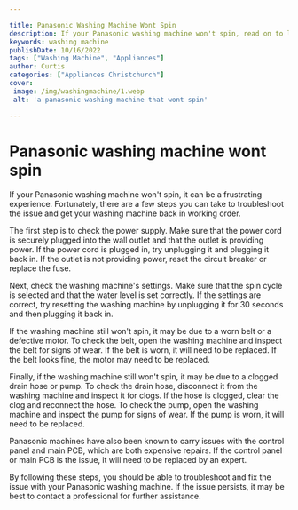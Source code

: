 ```yaml
---

title: Panasonic Washing Machine Wont Spin
description: If your Panasonic washing machine won't spin, read on to learn how to troubleshoot the issue and get your washing machine back in working order.
keywords: washing machine
publishDate: 10/16/2022
tags: ["Washing Machine", "Appliances"]
author: Curtis
categories: ["Appliances Christchurch"]
cover: 
 image: /img/washingmachine/1.webp
 alt: 'a panasonic washing machine that wont spin'

---
```


# Panasonic washing machine wont spin

If your Panasonic washing machine won't spin, it can be a frustrating experience. Fortunately, there are a few steps you can take to troubleshoot the issue and get your washing machine back in working order.

The first step is to check the power supply. Make sure that the power cord is securely plugged into the wall outlet and that the outlet is providing power. If the power cord is plugged in, try unplugging it and plugging it back in. If the outlet is not providing power, reset the circuit breaker or replace the fuse.

Next, check the washing machine's settings. Make sure that the spin cycle is selected and that the water level is set correctly. If the settings are correct, try resetting the washing machine by unplugging it for 30 seconds and then plugging it back in.

If the washing machine still won't spin, it may be due to a worn belt or a defective motor. To check the belt, open the washing machine and inspect the belt for signs of wear. If the belt is worn, it will need to be replaced. If the belt looks fine, the motor may need to be replaced.

Finally, if the washing machine still won't spin, it may be due to a clogged drain hose or pump. To check the drain hose, disconnect it from the washing machine and inspect it for clogs. If the hose is clogged, clear the clog and reconnect the hose. To check the pump, open the washing machine and inspect the pump for signs of wear. If the pump is worn, it will need to be replaced.

Panasonic machines have also been known to carry issues with the control panel and main PCB, which are both expensive repairs. If the control panel or main PCB is the issue, it will need to be replaced by an expert.

By following these steps, you should be able to troubleshoot and fix the issue with your Panasonic washing machine. If the issue persists, it may be best to contact a professional for further assistance.